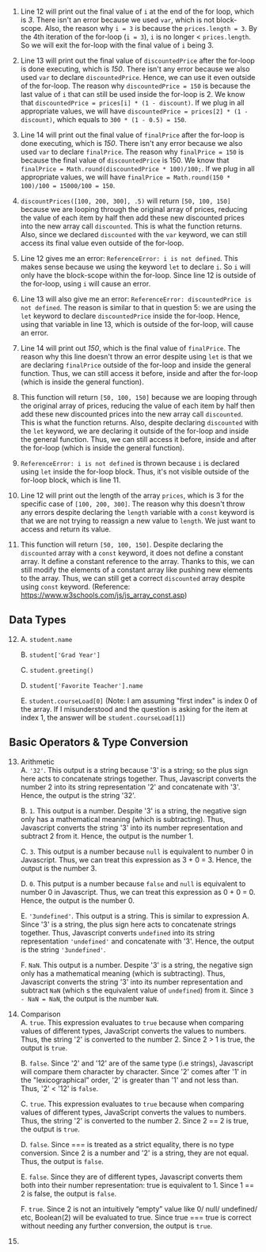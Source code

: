 1. Line 12 will print out the final value of ```i``` at the end of the for loop, which is *3*. There isn't an error because we used ```var```, which is not block-scope. Also, the reason why ```i = 3``` is because the ```prices.length = 3```. By the 4th iteration of the for-loop (```i = 3```), ```i``` is no longer < ```prices.length```. So we will exit the for-loop with the final value of ```i``` being 3.
   
2. Line 13 will print out the final value of ```discountedPrice``` after the for-loop is done executing, which is *150*. There isn't any error because we also used ```var``` to declare ```discountedPrice```. Hence, we can use it even outside of the for-loop. The reason why ```discountedPrice = 150``` is because the last value of ```i``` that can still be used inside the for-loop is 2. We know that ```discountedPrice = prices[i] * (1 - discount)```. If we plug in all appropriate values, we will have ```discountedPrice = prices[2] * (1 - discount)```, which equals to ```300 * (1 - 0.5) = 150```.
   
3. Line 14 will print out the final value of ```finalPrice``` after the for-loop is done executing, which is *150*. There isn't any error because we also used ```var``` to declare ```finalPrice```. The reason why ```finalPrice = 150``` is because the final value of ```discountedPrice``` is 150. We know that ```finalPrice = Math.round(discountedPrice * 100)/100;```. If we plug in all appropriate values, we will have ```finalPrice = Math.round(150 * 100)/100 = 15000/100 = 150```.

4. ```discountPrices([100, 200, 300], .5)``` will return ```[50, 100, 150]``` because we are looping through the original array of prices, reducing the value of each item by half then add these new discounted prices into the new array call ```discounted```. This is what the function returns. Also, since we declared ```discounted``` with the ```var``` keyword, we can still access its final value even outside of the for-loop.

5. Line 12 gives me an error: ```ReferenceError: i is not defined```. This makes sense because we using the keyword ```let``` to declare ```i```. So ```i``` will only have the block-scope within the for-loop. Since line 12 is outside of the for-loop, using ```i``` will cause an error.

6. Line 13 will also give me an error: ```ReferenceError: discountedPrice is not defined```. The reason is similar to that in question 5: we are using the ```let``` keyword to declare ```discountedPrice``` inside the for-loop. Hence, using that variable in line 13, which is outside of the for-loop, will cause an error.

7. Line 14 will print out *150*, which is the final value of ```finalPrice```. The reason why this line doesn't throw an error despite using ```let``` is that we are declaring ```finalPrice``` outside of the for-loop and inside the general function. Thus, we can still access it before, inside and after the for-loop (which is inside the general function).

8. This function will return ```[50, 100, 150]``` because we are looping through the original array of prices, reducing the value of each item by half then add these new discounted prices into the new array call ```discounted```. This is what the function returns. Also, despite declaring ```discounted``` with the ```let``` keyword, we are declaring it outside of the for-loop and inside the general function. Thus, we can still access it before, inside and after the for-loop (which is inside the general function).

9. ```ReferenceError: i is not defined``` is thrown because ```i``` is declared using ```let``` inside the for-loop block. Thus, it's not visible outside of the for-loop block, which is line 11.

10. Line 12 will print out the length of the array ```prices```, which is 3 for the specific case of ```[100, 200, 300]```. The reason why this doesn't throw any errors despite declaring the ```length``` variable with a ```const``` keyword is that we are not trying to reassign a new value to ```length```. We just want to access and return its value.

11. This function will return ```[50, 100, 150]```. Despite declaring the ```discounted``` array with a ```const``` keyword, it does not define a constant array. It define a constant reference to the array. Thanks to this, we can still modify the elements of a constant array like pushing new elements to the array. Thus, we can still get a correct ```discounted``` array despite using ```const``` keyword. (Reference: https://www.w3schools.com/js/js_array_const.asp)

## Data Types
12. A. ```student.name```
    
    B. ```student['Grad Year']```

    C. ```student.greeting()```

    D. ```student['Favorite Teacher'].name```

    E. ```student.courseLoad[0]``` (Note: I am assuming "first index" is index 0 of the array. If I misunderstood and the question is asking for the item at index 1, the answer will be ```student.courseLoad[1]```)

## Basic Operators & Type Conversion 
13. Arithmetic\
    A. ```'32'```. This output is a string because '3' is a string; so the plus sign here acts to concatenate strings together. Thus, Javascript converts the number 2 into its string representation '2' and concatenate with '3'. Hence, the output is the string '32'.

    B. ```1```. This output is a number. Despite '3' is a string, the negative sign only has a mathematical meaning (which is subtracting). Thus, Javascript converts the string '3' into its number representation and subtract 2 from it. Hence, the output is the number 1.

    C. ```3```. This output is a number because ```null``` is equivalent to number 0 in Javascript. Thus, we can treat this expression as 3 + 0 = 3. Hence, the output is the number 3.

    D. ```0```. This putput is a number because ```false``` and ```null``` is equivalent to number 0 in Javascript. Thus, we can treat this expression as 0 + 0 = 0. Hence, the output is the number 0.

    E. ```'3undefined'```. This output is a string. This is similar to expression A. Since '3' is a string, the plus sign here acts to concatenate strings together. Thus, Javascript converts ```undefined``` into its string representation ```'undefined'``` and concatenate with '3'. Hence, the output is the string ```'3undefined'```.

    F. ```NaN```. This output is a number. Despite '3' is a string, the negative sign only has a mathematical meaning (which is subtracting). Thus, Javascript converts the string '3' into its number representation and subtract ```NaN``` (which s the equivalent value of ```undefined```) from it. Since ```3 - NaN = NaN```, the output is the number ```NaN```.

14. Comparison\
    A. ```true```. This expression evaluates to ```true``` because when comparing values of different types, JavaScript converts the values to numbers. Thus, the string '2' is converted to the number 2. Since 2 > 1 is true, the output is ```true```.
    
    B. ```false```. Since '2' and '12' are of the same type (i.e strings), Javascript will compare them character by character. Since '2' comes after '1' in the "lexicographical” order, '2' is greater than '1' and not less than. Thus, '2' < '12' is ```false```.

    C. ```true```. This expression evaluates to ```true``` because when comparing values of different types, JavaScript converts the values to numbers. Thus, the string '2' is converted to the number 2. Since 2 == 2 is true, the output is ```true```.

    D. ```false```. Since === is treated as a strict equality, there is no type conversion. Since 2 is a number and '2' is a string, they are not equal. Thus, the output is ```false```.

    E. ```false```. Since they are of different types, Javascript converts them both into their number representation: true is equivalent to 1. Since 1 == 2 is false, the output is ```false```.

    F. ```true```. Since 2 is not an intuitively “empty” value like 0/ null/ undefined/ etc, Boolean(2) will be evaluated to true. Since true === true is correct without needing any further conversion, the output is ```true```.

15. 
 
